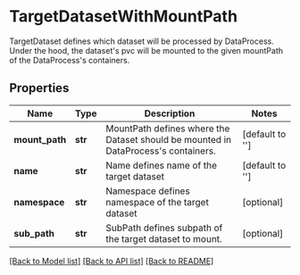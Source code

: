 # TargetDatasetWithMountPath

TargetDataset defines which dataset will be processed by DataProcess. Under the hood, the dataset's pvc will be mounted to the given mountPath of the DataProcess's containers.
## Properties
Name | Type | Description | Notes
------------ | ------------- | ------------- | -------------
**mount_path** | **str** | MountPath defines where the Dataset should be mounted in DataProcess&#39;s containers. | [default to '']
**name** | **str** | Name defines name of the target dataset | [default to '']
**namespace** | **str** | Namespace defines namespace of the target dataset | [optional] 
**sub_path** | **str** | SubPath defines subpath of the target dataset to mount. | [optional] 

[[Back to Model list]](../README.md#documentation-for-models) [[Back to API list]](../README.md#documentation-for-api-endpoints) [[Back to README]](../README.md)


